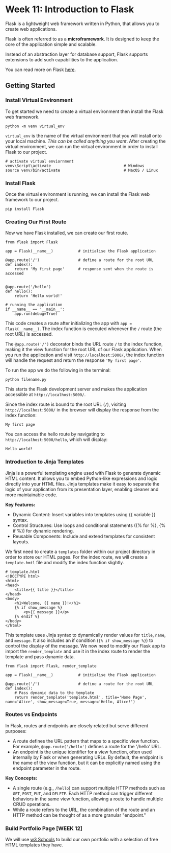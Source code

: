 # Week 11: Introduction to Flask

Flask is a lightweight web framework written in Python, that allows you to create web applications.

Flask is often referred to as a **microframework**. It is designed to keep the core of the application simple and scalable.

Instead of an abstraction layer for database support, Flask supports extensions to add such capabilities to the application.

You can read more on Flask [here](https://pythonbasics.org/what-is-flask-python/).

## Getting Started

### Install Virtual Environment
To get started we need to create a virtual environment then install the Flask web framework.
```
python -m venv virtual_env
```
`virtual_env` is the name of the virtual environment that you will install onto your local machine. *This can be called anything you want*.
After creating the virtual environment, we can run the virtual environment in order to install Flask to our project.
```
# activate virtual enviornment
venv\Script\activate                                # Windows
source venv/bin/activate                            # MacOS / Linux
```

### Install Flask
Once the virtual environment is running, we can install the Flask web framework to our project.
```
pip install Flask
```

### Creating Our First Route
Now we have Flask installed, we can create our first route.
```
from flask import Flask

app = Flask(__name__)           # initialise the Flask application

@app.route('/')                 # define a route for the root URL
def index():
    return 'My first page'      # response sent when the route is accessed


@app.route('/hello')
def hello():
    return 'Hello world!'

# running the application
if __name__ == '__main__':
    app.run(debug=True)
```
This code creates a route after initializing the app with `app = Flask(__name__)`. The index function is executed whenever the `/` route (the root URL) is accessed.

The `@app.route('/')` decorator binds the URL route `/` to the index function, making it the view function for the root URL of our Flask application. When you run the application and visit `http://localhost:5000/`, the index function will handle the request and return the response `'My first page'`.

To run the app we do the following in the terminal:
```
python filename.py
```
This starts the Flask development server and makes the application accessible at `http://localhost:5000/`.

Since the index route is bound to the root URL (`/`), visiting `http://localhost:5000/` in the browser will display the response from the index function:
```
My first page
```
You can access the hello route by navigating to `http://localhost:5000/hello`, which will display:
```
Hello world!
```

### Introduction to Jinja Templates
Jinja is a powerful templating engine used with Flask to generate dynamic HTML content. It allows you to embed Python-like expressions and logic directly into your HTML files. Jinja templates make it easy to separate the logic of your application from its presentation layer, enabling cleaner and more maintainable code.

**Key Features:**
- Dynamic Content: Insert variables into templates using {{ variable }} syntax.
- Control Structures: Use loops and conditional statements ({% for %}, {% if %}) for dynamic rendering.
- Reusable Components: Include and extend templates for consistent layouts.

We first need to create a `templates` folder within our project directory in order to store our HTML pages.  For the index route, we will create a `template.hmtl` file and modify the index function slightly.
```
# template.html
<!DOCTYPE html>
<html>
<head>
    <title>{{ title }}</title>
</head>
<body>
    <h1>Welcome, {{ name }}!</h1>
    {% if show_message %}
        <p>{{ message }}</p>
    {% endif %}
</body>
</html>
```
This template uses Jinja syntax to dynamically render values for `title`, `name`, and `message`. It also includes an if condition (`{% if show_message %}`) to control the display of the message.
We now need to modify our Flask app to import the `render_template` and use it in the index route to render the template and pass dynamic data.
```
from flask import Flask, render_template

app = Flask(__name__)           # initialise the Flask application

@app.route('/')                 # define a route for the root URL
def index():
    # Pass dynamic data to the template
    return render_template('template.html', title='Home Page', name='Alice', show_message=True, message='Hello, Alice!')
```

### Routes vs Endpoints
In Flask, routes and endpoints are closely related but serve different purposes:

- A route defines the URL pattern that maps to a specific view function. For example, `@app.route('/hello')` defines a route for the '/hello' URL.
- An endpoint is the unique identifier for a view function, often used internally by Flask or when generating URLs. By default, the endpoint is the name of the view function, but it can be explicitly named using the endpoint parameter in the route.

**Key Concepts:**
- A single route (e.g., `/hello`) can support multiple HTTP methods such as `GET`, `POST`, `PUT`, and `DELETE`. Each HTTP method can trigger different behaviors in the same view function, allowing a route to handle multiple CRUD operations.
- While a route refers to the URL, the combination of the route and an HTTP method can be thought of as a more granular "endpoint."

### Build Portfolio Page [WEEK 12]
We will use [w3 Schools](https://www.w3schools.com/w3css/w3css_templates.asp) to build our own portfolio with a selection of free HTML templates they have.